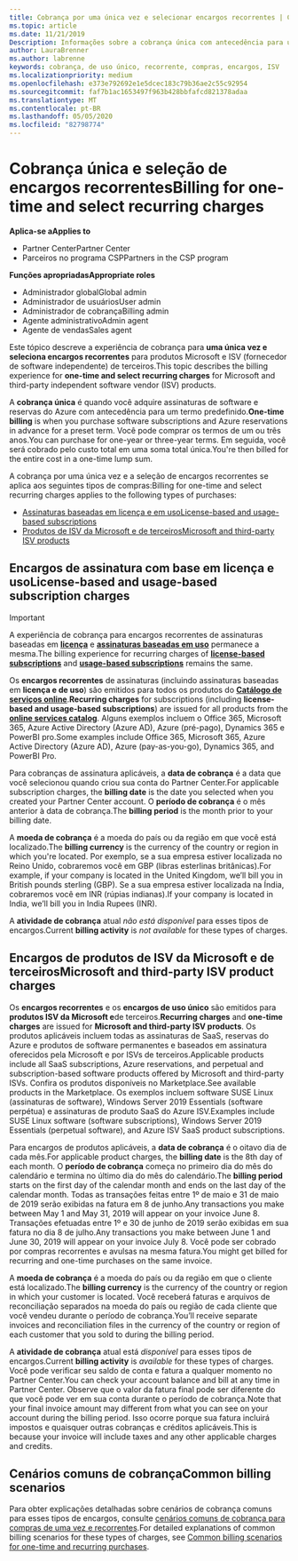 ```yaml
---
title: Cobrança por uma única vez e selecionar encargos recorrentes | Centro de parceiros
ms.topic: article
ms.date: 11/21/2019
Description: Informações sobre a cobrança única com antecedência para um termo predefinido (assinaturas mensais e anuais) e cobrança para selecionar encargos recorrentes (para produtos da Microsoft e ISV de terceiros aplicáveis) no Partner Center.
author: LauraBrenner
ms.author: labrenne
keywords: cobrança, de uso único, recorrente, compras, encargos, ISV
ms.localizationpriority: medium
ms.openlocfilehash: e373e792692e1e5dcec183c79b36ae2c55c92954
ms.sourcegitcommit: faf7b1ac1653497f963b428bbfafcd821378adaa
ms.translationtype: MT
ms.contentlocale: pt-BR
ms.lasthandoff: 05/05/2020
ms.locfileid: "82798774"
---
```

#  <a name="billing-for-one-time-and-select-recurring-charges"></a><span data-ttu-id="c209c-104">Cobrança única e seleção de encargos recorrentes</span><span class="sxs-lookup"><span data-stu-id="c209c-104">Billing for one-time and select recurring charges</span></span>

<span data-ttu-id="c209c-105">**Aplica-se a**</span><span class="sxs-lookup"><span data-stu-id="c209c-105">**Applies to**</span></span>
- <span data-ttu-id="c209c-106">Partner Center</span><span class="sxs-lookup"><span data-stu-id="c209c-106">Partner Center</span></span>
- <span data-ttu-id="c209c-107">Parceiros no programa CSP</span><span class="sxs-lookup"><span data-stu-id="c209c-107">Partners in the CSP program</span></span>

<span data-ttu-id="c209c-108">**Funções apropriadas**</span><span class="sxs-lookup"><span data-stu-id="c209c-108">**Appropriate roles**</span></span>
-   <span data-ttu-id="c209c-109">Administrador global</span><span class="sxs-lookup"><span data-stu-id="c209c-109">Global admin</span></span>
-   <span data-ttu-id="c209c-110">Administrador de usuários</span><span class="sxs-lookup"><span data-stu-id="c209c-110">User admin</span></span>
-   <span data-ttu-id="c209c-111">Administrador de cobrança</span><span class="sxs-lookup"><span data-stu-id="c209c-111">Billing admin</span></span>
-   <span data-ttu-id="c209c-112">Agente administrativo</span><span class="sxs-lookup"><span data-stu-id="c209c-112">Admin agent</span></span>
-   <span data-ttu-id="c209c-113">Agente de vendas</span><span class="sxs-lookup"><span data-stu-id="c209c-113">Sales agent</span></span>

<span data-ttu-id="c209c-114">Este tópico descreve a experiência de cobrança para **uma única vez e seleciona encargos recorrentes** para produtos Microsoft e ISV (fornecedor de software independente) de terceiros.</span><span class="sxs-lookup"><span data-stu-id="c209c-114">This topic describes the billing experience for **one-time and select recurring charges** for Microsoft and third-party independent software vendor (ISV) products.</span></span> 

<span data-ttu-id="c209c-115">A **cobrança única** é quando você adquire assinaturas de software e reservas do Azure com antecedência para um termo predefinido.</span><span class="sxs-lookup"><span data-stu-id="c209c-115">**One-time billing** is when you purchase software subscriptions and Azure reservations in advance for a preset term.</span></span> <span data-ttu-id="c209c-116">Você pode comprar os termos de um ou três anos.</span><span class="sxs-lookup"><span data-stu-id="c209c-116">You can purchase for one-year or three-year terms.</span></span> <span data-ttu-id="c209c-117">Em seguida, você será cobrado pelo custo total em uma soma total única.</span><span class="sxs-lookup"><span data-stu-id="c209c-117">You're then billed for the entire cost in a one-time lump sum.</span></span>

<span data-ttu-id="c209c-118">A cobrança por uma única vez e a seleção de encargos recorrentes se aplica aos seguintes tipos de compras:</span><span class="sxs-lookup"><span data-stu-id="c209c-118">Billing for one-time and select recurring charges applies to the following types of purchases:</span></span>

- [<span data-ttu-id="c209c-119">Assinaturas baseadas em licença e em uso</span><span class="sxs-lookup"><span data-stu-id="c209c-119">License-based and usage-based subscriptions</span></span>](#license-based-and-usage-based-subscription-charges)
- [<span data-ttu-id="c209c-120">Produtos de ISV da Microsoft e de terceiros</span><span class="sxs-lookup"><span data-stu-id="c209c-120">Microsoft and third-party ISV products</span></span>](#microsoft-and-third-party-isv-product-charges)

## <a name="license-based-and-usage-based-subscription-charges"></a><span data-ttu-id="c209c-121">Encargos de assinatura com base em licença e uso</span><span class="sxs-lookup"><span data-stu-id="c209c-121">License-based and usage-based subscription charges</span></span>

> [!IMPORTANT]
> <span data-ttu-id="c209c-122">A experiência de cobrança para encargos recorrentes de assinaturas baseadas em [**licença**](license-based-billing.md) e [**assinaturas baseadas em uso**](usage-based-billing.md) permanece a mesma.</span><span class="sxs-lookup"><span data-stu-id="c209c-122">The billing experience for recurring charges of [**license-based subscriptions**](license-based-billing.md) and [**usage-based subscriptions**](usage-based-billing.md) remains the same.</span></span>

<span data-ttu-id="c209c-123">Os **encargos recorrentes** de assinaturas (incluindo assinaturas baseadas em **licença e de uso**) são emitidos para todos os produtos do [**Catálogo de serviços online**](https://partner.microsoft.com/commerce/preferredoffers/list).</span><span class="sxs-lookup"><span data-stu-id="c209c-123">**Recurring charges** for subscriptions (including **license-based and usage-based subscriptions**) are issued for all products from the [**online services catalog**](https://partner.microsoft.com/commerce/preferredoffers/list).</span></span> <span data-ttu-id="c209c-124">Alguns exemplos incluem o Office 365, Microsoft 365, Azure Active Directory (Azure AD), Azure (pré-pago), Dynamics 365 e PowerBI pro.</span><span class="sxs-lookup"><span data-stu-id="c209c-124">Some examples include Office 365, Microsoft 365, Azure Active Directory (Azure AD), Azure (pay-as-you-go), Dynamics 365, and PowerBI Pro.</span></span>

<span data-ttu-id="c209c-125">Para cobranças de assinatura aplicáveis, a **data de cobrança** é a data que você selecionou quando criou sua conta do Partner Center.</span><span class="sxs-lookup"><span data-stu-id="c209c-125">For applicable subscription charges, the **billing date** is the date you selected when you created your Partner Center account.</span></span> <span data-ttu-id="c209c-126">O **período de cobrança** é o mês anterior à data de cobrança.</span><span class="sxs-lookup"><span data-stu-id="c209c-126">The **billing period** is the month prior to your billing date.</span></span>

<span data-ttu-id="c209c-127">A **moeda de cobrança** é a moeda do país ou da região em que você está localizado.</span><span class="sxs-lookup"><span data-stu-id="c209c-127">The **billing currency** is the currency of the country or region in which you're located.</span></span> <span data-ttu-id="c209c-128">Por exemplo, se a sua empresa estiver localizada no Reino Unido, cobraremos você em GBP (libras esterlinas britânicas).</span><span class="sxs-lookup"><span data-stu-id="c209c-128">For example, if your company is located in the United Kingdom, we’ll bill you in British pounds sterling (GBP).</span></span> <span data-ttu-id="c209c-129">Se a sua empresa estiver localizada na Índia, cobraremos você em INR (rúpias indianas).</span><span class="sxs-lookup"><span data-stu-id="c209c-129">If your company is located in India, we’ll bill you in India Rupees (INR).</span></span>

<span data-ttu-id="c209c-130">A **atividade de cobrança** atual *não está disponível* para esses tipos de encargos.</span><span class="sxs-lookup"><span data-stu-id="c209c-130">Current **billing activity** is *not available* for these types of charges.</span></span>

## <a name="microsoft-and-third-party-isv-product-charges"></a><span data-ttu-id="c209c-131">Encargos de produtos de ISV da Microsoft e de terceiros</span><span class="sxs-lookup"><span data-stu-id="c209c-131">Microsoft and third-party ISV product charges</span></span>

<span data-ttu-id="c209c-132">Os **encargos recorrentes** e os **encargos de uso único** são emitidos para **produtos ISV da Microsoft e**de terceiros.</span><span class="sxs-lookup"><span data-stu-id="c209c-132">**Recurring charges** and **one-time charges** are issued for **Microsoft and third-party ISV products**.</span></span> <span data-ttu-id="c209c-133">Os produtos aplicáveis incluem todas as assinaturas de SaaS, reservas do Azure e produtos de software permanentes e baseados em assinatura oferecidos pela Microsoft e por ISVs de terceiros.</span><span class="sxs-lookup"><span data-stu-id="c209c-133">Applicable products include all SaaS subscriptions, Azure reservations, and perpetual and subscription-based software products offered by Microsoft and third-party ISVs.</span></span> <span data-ttu-id="c209c-134">Confira os produtos disponíveis no Marketplace.</span><span class="sxs-lookup"><span data-stu-id="c209c-134">See available products in the Marketplace.</span></span> <span data-ttu-id="c209c-135">Os exemplos incluem software SUSE Linux (assinaturas de software), Windows Server 2019 Essentials (software perpétua) e assinaturas de produto SaaS do Azure ISV.</span><span class="sxs-lookup"><span data-stu-id="c209c-135">Examples include SUSE Linux software (software subscriptions), Windows Server 2019 Essentials (perpetual software), and Azure ISV SaaS product subscriptions.</span></span>

<span data-ttu-id="c209c-136">Para encargos de produtos aplicáveis, a **data de cobrança** é o oitavo dia de cada mês.</span><span class="sxs-lookup"><span data-stu-id="c209c-136">For applicable product charges, the **billing date** is the 8th day of each month.</span></span> <span data-ttu-id="c209c-137">O **período de cobrança** começa no primeiro dia do mês do calendário e termina no último dia do mês do calendário.</span><span class="sxs-lookup"><span data-stu-id="c209c-137">The **billing period** starts on the first day of the calendar month and ends on the last day of the calendar month.</span></span> <span data-ttu-id="c209c-138">Todas as transações feitas entre 1º de maio e 31 de maio de 2019 serão exibidas na fatura em 8 de junho.</span><span class="sxs-lookup"><span data-stu-id="c209c-138">Any transactions you make between May 1 and May 31, 2019 will appear on your invoice June 8.</span></span> <span data-ttu-id="c209c-139">Transações efetuadas entre 1º e 30 de junho de 2019 serão exibidas em sua fatura no dia 8 de julho.</span><span class="sxs-lookup"><span data-stu-id="c209c-139">Any transactions you make between June 1 and June 30, 2019 will appear on your invoice July 8.</span></span> <span data-ttu-id="c209c-140">Você pode ser cobrado por compras recorrentes e avulsas na mesma fatura.</span><span class="sxs-lookup"><span data-stu-id="c209c-140">You might get billed for recurring and one-time purchases on the same invoice.</span></span>

<span data-ttu-id="c209c-141">A **moeda de cobrança** é a moeda do país ou da região em que o cliente está localizado.</span><span class="sxs-lookup"><span data-stu-id="c209c-141">The **billing currency** is the currency of the country or region in which your customer is located.</span></span> <span data-ttu-id="c209c-142">Você receberá faturas e arquivos de reconciliação separados na moeda do país ou região de cada cliente que você vendeu durante o período de cobrança.</span><span class="sxs-lookup"><span data-stu-id="c209c-142">You’ll receive separate invoices and reconciliation files in the currency of the country or region of each customer that you sold to during the billing period.</span></span>

<span data-ttu-id="c209c-143">A **atividade de cobrança** atual está *disponível* para esses tipos de encargos.</span><span class="sxs-lookup"><span data-stu-id="c209c-143">Current **billing activity** is *available* for these types of charges.</span></span> <span data-ttu-id="c209c-144">Você pode verificar seu saldo de conta e fatura a qualquer momento no Partner Center.</span><span class="sxs-lookup"><span data-stu-id="c209c-144">You can check your account balance and bill at any time in Partner Center.</span></span> <span data-ttu-id="c209c-145">Observe que o valor da fatura final pode ser diferente do que você pode ver em sua conta durante o período de cobrança.</span><span class="sxs-lookup"><span data-stu-id="c209c-145">Note that your final invoice amount may different from what you can see on your account during the billing period.</span></span> <span data-ttu-id="c209c-146">Isso ocorre porque sua fatura incluirá impostos e quaisquer outras cobranças e créditos aplicáveis.</span><span class="sxs-lookup"><span data-stu-id="c209c-146">This is because your invoice will include taxes and any other applicable charges and credits.</span></span>

## <a name="common-billing-scenarios"></a><span data-ttu-id="c209c-147">Cenários comuns de cobrança</span><span class="sxs-lookup"><span data-stu-id="c209c-147">Common billing scenarios</span></span>

<span data-ttu-id="c209c-148">Para obter explicações detalhadas sobre cenários de cobrança comuns para esses tipos de encargos, consulte [cenários comuns de cobrança para compras de uma vez e recorrentes](common-billing-scenarios-onetime-recurring.md).</span><span class="sxs-lookup"><span data-stu-id="c209c-148">For detailed explanations of common billing scenarios for these types of charges, see [Common billing scenarios for one-time and recurring purchases](common-billing-scenarios-onetime-recurring.md).</span></span>
